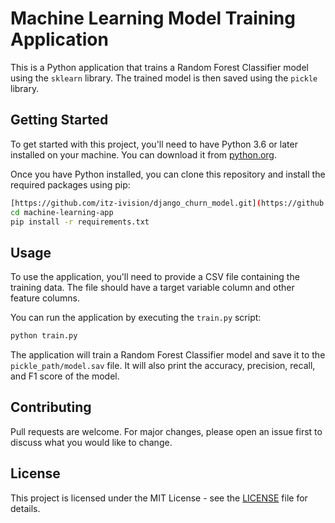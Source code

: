 # Machine Learning Model Training Application

This is a Python application that trains a Random Forest Classifier model using the `sklearn` library. The trained model is then saved using the `pickle` library.

## Getting Started

To get started with this project, you'll need to have Python 3.6 or later installed on your machine. You can download it from [python.org](https://www.python.org/downloads/).

Once you have Python installed, you can clone this repository and install the required packages using pip:

```bash
[https://github.com/itz-ivision/django_churn_model.git](https://github.com/itz-ivision/django_churn_model.git)
cd machine-learning-app
pip install -r requirements.txt
```

## Usage

To use the application, you'll need to provide a CSV file containing the training data. The file should have a target variable column and other feature columns.

You can run the application by executing the `train.py` script:

```bash
python train.py
```

The application will train a Random Forest Classifier model and save it to the `pickle_path/model.sav` file. It will also print the accuracy, precision, recall, and F1 score of the model.

## Contributing

Pull requests are welcome. For major changes, please open an issue first to discuss what you would like to change.

## License

This project is licensed under the MIT License - see the [LICENSE](LICENSE) file for details.
